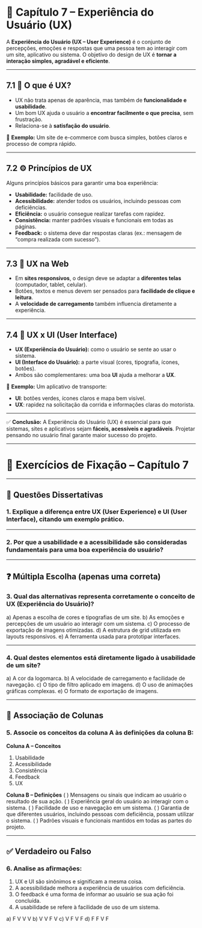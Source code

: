 # 👥 Capítulo 7 – Experiência do Usuário (UX)

A **Experiência do Usuário (UX – User Experience)** é o conjunto de percepções, emoções e respostas que uma pessoa tem ao interagir com um site, aplicativo ou sistema.
 O objetivo do design de UX é **tornar a interação simples, agradável e eficiente**.

------

## 7.1 🔎 O que é UX?

- UX não trata apenas de aparência, mas também de **funcionalidade e usabilidade**.
- Um bom UX ajuda o usuário a **encontrar facilmente o que precisa**, sem frustração.
- Relaciona-se à **satisfação do usuário**.

📌 **Exemplo:** Um site de e-commerce com busca simples, botões claros e processo de compra rápido.

------

## 7.2 ⚙️ Princípios de UX

Alguns princípios básicos para garantir uma boa experiência:

- **Usabilidade:** facilidade de uso.
- **Acessibilidade:** atender todos os usuários, incluindo pessoas com deficiências.
- **Eficiência:** o usuário consegue realizar tarefas com rapidez.
- **Consistência:** manter padrões visuais e funcionais em todas as páginas.
- **Feedback:** o sistema deve dar respostas claras (ex.: mensagem de “compra realizada com sucesso”).

------

## 7.3 📱 UX na Web

- Em **sites responsivos**, o design deve se adaptar a **diferentes telas** (computador, tablet, celular).
- Botões, textos e menus devem ser pensados para **facilidade de clique e leitura**.
- A **velocidade de carregamento** também influencia diretamente a experiência.

------

## 7.4 🎨 UX x UI (User Interface)

- **UX (Experiência do Usuário):** como o usuário se sente ao usar o sistema.
- **UI (Interface do Usuário):** a parte visual (cores, tipografia, ícones, botões).
- Ambos são complementares: uma boa **UI** ajuda a melhorar a **UX**.

📌 **Exemplo:** Um aplicativo de transporte:

- **UI**: botões verdes, ícones claros e mapa bem visível.
- **UX**: rapidez na solicitação da corrida e informações claras do motorista.

------

✅ **Conclusão:**
 A Experiência do Usuário (UX) é essencial para que sistemas, sites e aplicativos sejam **fáceis, acessíveis e agradáveis**. Projetar pensando no usuário final garante maior sucesso do projeto.

------

# 📘 Exercícios de Fixação – Capítulo 7

------

## 📝 Questões Dissertativas

### **1.** Explique a diferença entre **UX (User Experience)** e **UI (User Interface)**, citando um exemplo prático.

------

### **2.** Por que a **usabilidade** e a **acessibilidade** são consideradas fundamentais para uma boa experiência do usuário?

------

## ❓ Múltipla Escolha (apenas uma correta)

### **3.** Qual das alternativas representa corretamente o conceito de **UX (Experiência do Usuário)**?

a) Apenas a escolha de cores e tipografias de um site.
 b) As emoções e percepções de um usuário ao interagir com um sistema.
 c) O processo de exportação de imagens otimizadas.
 d) A estrutura de grid utilizada em layouts responsivos.
 e) A ferramenta usada para prototipar interfaces.

------

### **4.** Qual destes elementos está diretamente ligado à **usabilidade** de um site?

a) A cor da logomarca.
 b) A velocidade de carregamento e facilidade de navegação.
 c) O tipo de filtro aplicado em imagens.
 d) O uso de animações gráficas complexas.
 e) O formato de exportação de imagens.

------

## 🔗 Associação de Colunas

### **5.** Associe os conceitos da coluna A às definições da coluna B:

**Coluna A – Conceitos**

1. Usabilidade
2. Acessibilidade
3. Consistência
4. Feedback
5. UX

**Coluna B – Definições**
 (   ) Mensagens ou sinais que indicam ao usuário o resultado de sua ação.
 (   ) Experiência geral do usuário ao interagir com o sistema.
 (   ) Facilidade de uso e navegação em um sistema.
 (   ) Garantia de que diferentes usuários, incluindo pessoas com deficiência, possam utilizar o sistema.
 (   ) Padrões visuais e funcionais mantidos em todas as partes do projeto.

------

## ✅ Verdadeiro ou Falso

### **6.** Analise as afirmações:

1. UX e UI são sinônimos e significam a mesma coisa.
2. A acessibilidade melhora a experiência de usuários com deficiência.
3. O feedback é uma forma de informar ao usuário se sua ação foi concluída.
4. A usabilidade se refere à facilidade de uso de um sistema.

a) F V V V
 b) V V F V
 c) V F V F
 d) F F V F